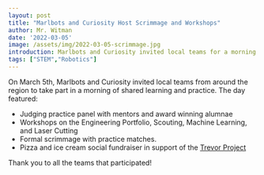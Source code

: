 ```yaml
---
layout: post
title: "Marlbots and Curiosity Host Scrimmage and Workshops"
author: Mr. Witman
date: '2022-03-05'
image: /assets/img/2022-03-05-scrimmage.jpg
introduction: Marlbots and Curiosity invited local teams for a morning of workshops and practice.
tags: ["STEM","Robotics"]
---
```


On March 5th, Marlbots and Curiosity invited local teams from around the region to take part in a morning of shared learning and practice. The day featured:

* Judging practice panel with mentors and award winning alumnae
* Workshops on the Engineering Portfolio, Scouting, Machine Learning, and Laser Cutting
* Formal scrimmage with practice matches.
* Pizza and ice cream social fundraiser in support of the [Trevor Project](https://www.thetrevorproject.org/)

Thank you to all the teams that participated!
